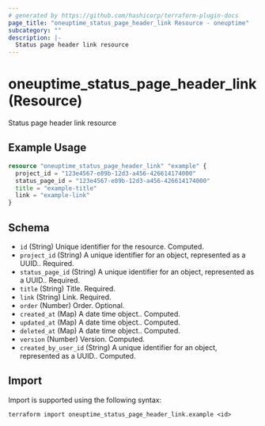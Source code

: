 ```yaml
---
# generated by https://github.com/hashicorp/terraform-plugin-docs
page_title: "oneuptime_status_page_header_link Resource - oneuptime"
subcategory: ""
description: |-
  Status page header link resource
---
```


# oneuptime_status_page_header_link (Resource)

Status page header link resource

## Example Usage

```terraform
resource "oneuptime_status_page_header_link" "example" {
  project_id = "123e4567-e89b-12d3-a456-426614174000"
  status_page_id = "123e4567-e89b-12d3-a456-426614174000"
  title = "example-title"
  link = "example-link"
}
```

## Schema

- `id` (String) Unique identifier for the resource. Computed.
- `project_id` (String) A unique identifier for an object, represented as a UUID.. Required.
- `status_page_id` (String) A unique identifier for an object, represented as a UUID.. Required.
- `title` (String) Title. Required.
- `link` (String) Link. Required.
- `order` (Number) Order. Optional.
- `created_at` (Map) A date time object.. Computed.
- `updated_at` (Map) A date time object.. Computed.
- `deleted_at` (Map) A date time object.. Computed.
- `version` (Number) Version. Computed.
- `created_by_user_id` (String) A unique identifier for an object, represented as a UUID.. Computed.

## Import

Import is supported using the following syntax:

```shell
terraform import oneuptime_status_page_header_link.example <id>
```
